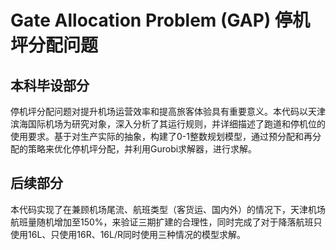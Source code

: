 # Gate Allocation Problem (GAP) 停机坪分配问题

## 本科毕设部分

停机坪分配问题对提升机场运营效率和提高旅客体验具有重要意义。本代码以天津滨海国际机场为研究对象，深入分析了其运行规则，并详细描述了跑道和停机位的使用要求。基于对生产实际的抽象，构建了0-1整数规划模型，通过预分配和再分配的策略来优化停机坪分配，并利用Gurobi求解器，进行求解。

## 后续部分

本代码实现了在兼顾机场尾流、航班类型（客货运、国内外）的情况下，天津机场航班量随机增加至150%，来验证三期扩建的合理性，同时完成了对于降落航班只使用16L、只使用16R、16L/R同时使用三种情况的模型求解。
